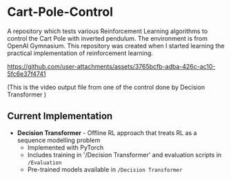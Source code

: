 # Cart-Pole-Control
A repository which tests various Reinforcement Learning algorithms to control the Cart Pole with inverted pendulum. The environment is from OpenAI Gymnasium. This repository was created when I started learning the practical implementation of reinforcement learning. 

https://github.com/user-attachments/assets/3765bcfb-adba-426c-ac10-5fc6e37f4741

(This is the video output file from one of the control done by Decision Transformer )

## Current Implementation
- **Decision Transformer** - Offline RL approach that treats RL as a sequence modelling problem
  - Implemented with PyTorch
  - Includes training in '/Decision Transformer' and evaluation scripts in `/Evaluation` 
  - Pre-trained models available in `/Decision Transformer`




